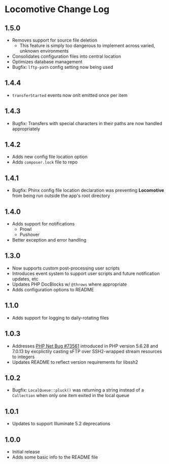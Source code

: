 # Locomotive Change Log

<a name="1.5.0"></a>
## 1.5.0
- Removes support for source file deletion
  - This feature is simply too dangerous to implement across varied, unknown environments
- Consolidates configuration files into central location
- Optimizes database management
- Bugfix: `lftp-path` config setting now being used

<a name="1.4.4"></a>
## 1.4.4
- `transferStarted` events now onlt emitted once per item

<a name="1.4.3"></a>
## 1.4.3
- Bugfix: Transfers with special characters in their paths are now handled appropriately

<a name="1.4.2"></a>
## 1.4.2
- Adds new config file location option
- Adds `composer.lock` file to repo

<a name="1.4.1"></a>
## 1.4.1
- Bugfix: Phinx config file location declaration was preventing **Locomotive** from being run outside the app's root directory

<a name="1.4.0"></a>
## 1.4.0
- Adds support for notifications
  - Prowl
  - Pushover
- Better exception and error handling

<a name="1.3.0"></a>
## 1.3.0
- Now supports custom post-processing user scripts
- Introduces event system to support user scripts and future notification updates, etc
- Updates PHP DocBlocks w/ `@throws` where appropriate
- Adds configuration options to README

<a name="1.1.0"></a>
## 1.1.0
- Adds support for logging to daily-rotating files

<a name="1.0.3"></a>
## 1.0.3
- Addresses [PHP Net Bug #73561](https://bugs.php.net/bug.php?id=73561) introduced in PHP version 5.6.28 and 7.0.13 by excplictily casting sFTP over SSH2-wrapped stream resources to integers
- Updates README to reflect version requirements for libssh2

<a name="1.0.2"></a>
## 1.0.2
- Bugfix: `LocalQueue::pluck()` was returning a string instead of a `Collection` when only one item exited in the local queue

<a name="1.0.1"></a>
## 1.0.1
- Updates to support Illuminate 5.2 deprecations

<a name="1.0.0"></a>
## 1.0.0
- Initial release
- Adds some basic info to the README file